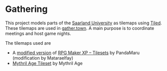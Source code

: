 # Gathering

This project models parts of the [Saarland University](https://www.uni-saarland.de/en/home.html) as tilemaps using [Tiled](https://www.mapeditor.org/).
These tilemaps are used in [gather.town](http://gather.town/).
A main purpose is to coordinate meetings and host game nights.

The tilemaps used are
* A [modified version](https://www.deviantart.com/mataraelfay/art/tileset-3-rpg-maker-xp-271510691) of [RPG Maker XP – Tilesets](https://pandamaru.de/index.php/downloads/rpg-maker-xp/rpg-maker-xp-tilesets/) by PandaMaru (modification by Mataraelfay)
* [Mythril Age Tileset](https://mythril-age.itch.io/mythril-age-tilesets) by Mythril Age